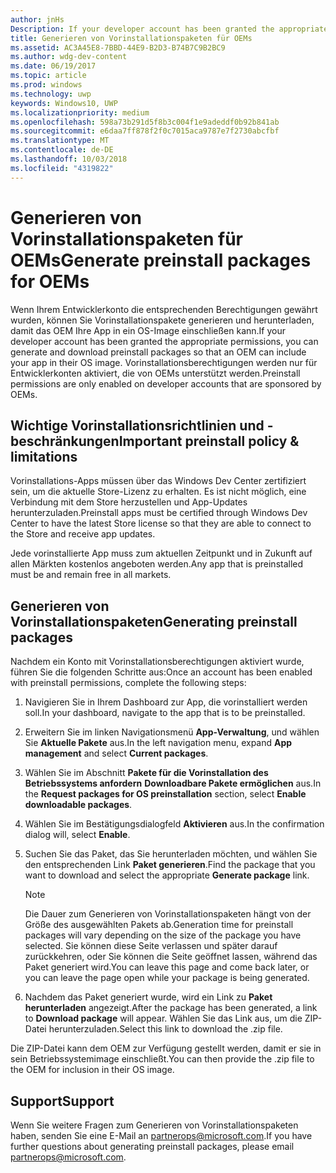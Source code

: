 ```yaml
---
author: jnHs
Description: If your developer account has been granted the appropriate permissions, you can generate and download preinstall packages so that an OEM can include your app in their OS image.
title: Generieren von Vorinstallationspaketen für OEMs
ms.assetid: AC3A45E8-7BBD-44E9-B2D3-B74B7C9B2BC9
ms.author: wdg-dev-content
ms.date: 06/19/2017
ms.topic: article
ms.prod: windows
ms.technology: uwp
keywords: Windows10, UWP
ms.localizationpriority: medium
ms.openlocfilehash: 598a73b291d5f8b3c004f1e9adeddf0b92b841ab
ms.sourcegitcommit: e6daa7ff878f2f0c7015aca9787e7f2730abcfbf
ms.translationtype: MT
ms.contentlocale: de-DE
ms.lasthandoff: 10/03/2018
ms.locfileid: "4319822"
---
```

# <a name="generate-preinstall-packages-for-oems"></a><span data-ttu-id="7a899-103">Generieren von Vorinstallationspaketen für OEMs</span><span class="sxs-lookup"><span data-stu-id="7a899-103">Generate preinstall packages for OEMs</span></span>

<span data-ttu-id="7a899-104">Wenn Ihrem Entwicklerkonto die entsprechenden Berechtigungen gewährt wurden, können Sie Vorinstallationspakete generieren und herunterladen, damit das OEM Ihre App in ein OS-Image einschließen kann.</span><span class="sxs-lookup"><span data-stu-id="7a899-104">If your developer account has been granted the appropriate permissions, you can generate and download preinstall packages so that an OEM can include your app in their OS image.</span></span> <span data-ttu-id="7a899-105">Vorinstallationsberechtigungen werden nur für Entwicklerkonten aktiviert, die von OEMs unterstützt werden.</span><span class="sxs-lookup"><span data-stu-id="7a899-105">Preinstall permissions are only enabled on developer accounts that are sponsored by OEMs.</span></span>


## <a name="important-preinstall-policy--limitations"></a><span data-ttu-id="7a899-106">Wichtige Vorinstallationsrichtlinien und -beschränkungen</span><span class="sxs-lookup"><span data-stu-id="7a899-106">Important preinstall policy & limitations</span></span>

<span data-ttu-id="7a899-107">Vorinstallations-Apps müssen über das Windows Dev Center zertifiziert sein, um die aktuelle Store-Lizenz zu erhalten. Es ist nicht möglich, eine Verbindung mit dem Store herzustellen und App-Updates herunterzuladen.</span><span class="sxs-lookup"><span data-stu-id="7a899-107">Preinstall apps must be certified through Windows Dev Center to have the latest Store license so that they are able to connect to the Store and receive app updates.</span></span>

<span data-ttu-id="7a899-108">Jede vorinstallierte App muss zum aktuellen Zeitpunkt und in Zukunft auf allen Märkten kostenlos angeboten werden.</span><span class="sxs-lookup"><span data-stu-id="7a899-108">Any app that is preinstalled must be and remain free in all markets.</span></span>


## <a name="generating-preinstall-packages"></a><span data-ttu-id="7a899-109">Generieren von Vorinstallationspaketen</span><span class="sxs-lookup"><span data-stu-id="7a899-109">Generating preinstall packages</span></span>

<span data-ttu-id="7a899-110">Nachdem ein Konto mit Vorinstallationsberechtigungen aktiviert wurde, führen Sie die folgenden Schritte aus:</span><span class="sxs-lookup"><span data-stu-id="7a899-110">Once an account has been enabled with preinstall permissions, complete the following steps:</span></span>

1.  <span data-ttu-id="7a899-111">Navigieren Sie in Ihrem Dashboard zur App, die vorinstalliert werden soll.</span><span class="sxs-lookup"><span data-stu-id="7a899-111">In your dashboard, navigate to the app that is to be preinstalled.</span></span>
2.  <span data-ttu-id="7a899-112">Erweitern Sie im linken Navigationsmenü **App-Verwaltung**, und wählen Sie **Aktuelle Pakete** aus.</span><span class="sxs-lookup"><span data-stu-id="7a899-112">In the left navigation menu, expand **App management** and select **Current packages**.</span></span>
3.  <span data-ttu-id="7a899-113">Wählen Sie im Abschnitt **Pakete für die Vorinstallation des Betriebssystems anfordern** **Downloadbare Pakete ermöglichen** aus.</span><span class="sxs-lookup"><span data-stu-id="7a899-113">In the **Request packages for OS preinstallation** section, select **Enable downloadable packages**.</span></span>
4.  <span data-ttu-id="7a899-114">Wählen Sie im Bestätigungsdialogfeld **Aktivieren** aus.</span><span class="sxs-lookup"><span data-stu-id="7a899-114">In the confirmation dialog will, select **Enable**.</span></span>
5.  <span data-ttu-id="7a899-115">Suchen Sie das Paket, das Sie herunterladen möchten, und wählen Sie den entsprechenden Link **Paket generieren**.</span><span class="sxs-lookup"><span data-stu-id="7a899-115">Find the package that you want to download and select the appropriate **Generate package** link.</span></span>

    > [!NOTE]
    > <span data-ttu-id="7a899-116">Die Dauer zum Generieren von Vorinstallationspaketen hängt von der Größe des ausgewählten Pakets ab.</span><span class="sxs-lookup"><span data-stu-id="7a899-116">Generation time for preinstall packages will vary depending on the size of the package you have selected.</span></span> <span data-ttu-id="7a899-117">Sie können diese Seite verlassen und später darauf zurückkehren, oder Sie können die Seite geöffnet lassen, während das Paket generiert wird.</span><span class="sxs-lookup"><span data-stu-id="7a899-117">You can leave this page and come back later, or you can leave the page open while your package is being generated.</span></span>

6.  <span data-ttu-id="7a899-118">Nachdem das Paket generiert wurde, wird ein Link zu **Paket herunterladen** angezeigt.</span><span class="sxs-lookup"><span data-stu-id="7a899-118">After the package has been generated, a link to **Download package** will appear.</span></span> <span data-ttu-id="7a899-119">Wählen Sie das Link aus, um die ZIP-Datei herunterzuladen.</span><span class="sxs-lookup"><span data-stu-id="7a899-119">Select this link to download the .zip file.</span></span>

<span data-ttu-id="7a899-120">Die ZIP-Datei kann dem OEM zur Verfügung gestellt werden, damit er sie in sein Betriebssystemimage einschließt.</span><span class="sxs-lookup"><span data-stu-id="7a899-120">You can then provide the .zip file to the OEM for inclusion in their OS image.</span></span>


## <a name="support"></a><span data-ttu-id="7a899-121">Support</span><span class="sxs-lookup"><span data-stu-id="7a899-121">Support</span></span>

<span data-ttu-id="7a899-122">Wenn Sie weitere Fragen zum Generieren von Vorinstallationspaketen haben, senden Sie eine E-Mail an <partnerops@microsoft.com>.</span><span class="sxs-lookup"><span data-stu-id="7a899-122">If you have further questions about generating preinstall packages, please email <partnerops@microsoft.com>.</span></span>

 

 




